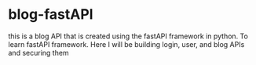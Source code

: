 # blog-fastAPI
this is a blog API that is created using the fastAPI framework in python. To learn fastAPI framework. Here I will be building login, user, and blog APIs and securing them
